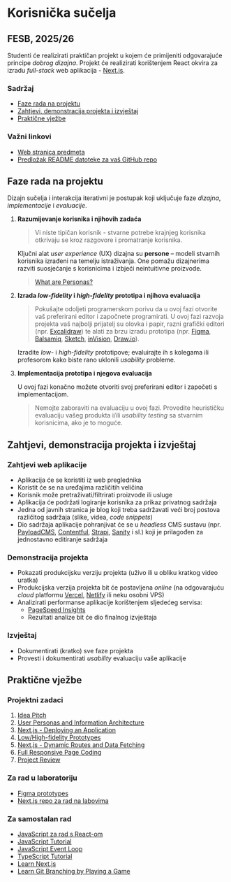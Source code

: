 # Korisnička sučelja <!-- omit in toc -->

## FESB, 2025/26 <!-- omit in toc -->

Studenti će realizirati praktičan projekt u kojem će primijeniti odgovarajuće principe _dobrog dizajna_. Projekt će realizirati korištenjem React okvira za izradu _full-stack_ web aplikacija - [Next.js](https://nextjs.org/).

### Sadržaj

- [Faze rada na projektu](#faze-rada-na-projektu)
- [Zahtjevi, demonstracija projekta i izvještaj](#zahtjevi-demonstracija-projekta-i-izvještaj)
- [Praktične vježbe](#prakti%C4%8Dne-vje%C5%BEbe)

### Važni linkovi <!-- omit in toc -->

- [Web stranica predmeta](https://hci.mario-cagalj.from.hr/)
- [Predložak README datoteke za vaš GitHub repo](/docs/readme-template/README.md)

## Faze rada na projektu

Dizajn sučelja i interakcija iterativni je postupak koji uključuje faze _dizajna_, _implementacije_ i _evaluacije_.

1. **Razumijevanje korisnika i njihovih zadaća**

   > Vi niste tipičan korisnik - stvarne potrebe krajnjeg korisnika otkrivaju se kroz razgovore i promatranje korisnika.

   Ključni alat _user experience_ (UX) dizajna su **persone** – modeli stvarnih korisnika izrađeni na temelju istraživanja. One pomažu dizajnerima razviti suosjećanje s korisnicima i izbjeći neintuitivne proizvode.

   > [What are Personas?](https://youtu.be/XnG4c4gXaQY)

2. **Izrada _low-fidelity_ i _high-fidelity_ prototipa i njihova evaluacija**

   > Pokušajte odoljeti programerskom porivu da u ovoj fazi otvorite vaš preferirani editor i započnete programirati. U ovoj fazi razvoja projekta vaš najbolji prijatelj su olovka i papir, razni grafički editori (npr. [Excalidraw](https://excalidraw.com/)) te alati za brzu izradu prototipa (npr. [Figma](https://www.figma.com), [Balsamiq](https://balsamiq.com/wireframes/), [Sketch](https://www.sketch.com/), [inVision](https://www.invisionapp.com/), [Draw.io](https://drawio-app.com/)).

   Izradite _low-_ i _high-fidelity_ prototipove; evaluirajte ih s kolegama ili profesorom kako biste rano uklonili _usability_ probleme.

3. **Implementacija prototipa i njegova evaluacija**

   U ovoj fazi konačno možete otvoriti svoj preferirani editor i započeti s implementacijom.

   > Nemojte zaboraviti na evaluaciju u ovoj fazi. Provedite heurističku evaluaciju vašeg produkta i/ili _usability testing_ sa stvarnim korisnicima, ako je to moguće.

## Zahtjevi, demonstracija projekta i izvještaj

### Zahtjevi web aplikacije

- Aplikacija će se koristiti iz web preglednika
- Koristit će se na uređajima različitih veličina
- Korisnik može pretraživati/filtrirati proizvode ili usluge
- Aplikacija će podržati logiranje korisnika za prikaz privatnog sadržaja
- Jedna od javnih stranica je blog koji treba sadržavati veći broj postova različitog sadržaja (slike, videa, _code snippets_)
- Dio sadržaja aplikacije pohranjivat će se u _headless_ CMS sustavu (npr. [PayloadCMS](https://payloadcms.com/), [Contentful](https://www.contentful.com), [Strapi](https://strapi.io), [Sanity](https://www.sanity.io/) i sl.) koji je prilagođen za jednostavno editiranje sadržaja

### Demonstracija projekta

- Pokazati produkcijsku verziju projekta (uživo ili u obliku kratkog video uratka)
- Produkcijska verzija projekta bit će postavljena _online_ (na odgovarajuću _cloud_ platformu [Vercel](https://vercel.com), [Netlify](https://www.netlify.com/) ili neku osobni VPS)
- Analizirati performanse aplikacije korištenjem sljedećeg servisa:
  - [PageSpeed Insights](https://pagespeed.web.dev/)
  - Rezultati analize bit će dio finalnog izvještaja

### Izvještaj

- Dokumentirati (kratko) sve faze projekta
- Provesti i dokumentirati _usability_ evaluaciju vaše aplikacije

## Praktične vježbe

### Projektni zadaci

1. [Idea Pitch](https://github.com/kmustapic/HCI-project-2025-26/tree/main/assignments/assignment-1-idea-pitch)
2. [User Personas and Information Architecture](https://hci.mario-cagalj.from.hr/projektni-zadaci/2)
3. [Next.js - Deploying an Application](https://hci.mario-cagalj.from.hr/projektni-zadaci/3)
4. [Low/High-fidelity Prototypes](https://hci.mario-cagalj.from.hr/projektni-zadaci/4)
5. [Next.js - Dynamic Routes and Data Fetching](https://hci.mario-cagalj.from.hr/projektni-zadaci/5)
6. [Full Responsive Page Coding](https://hci.mario-cagalj.from.hr/projektni-zadaci/6)
7. [Project Review](https://hci.mario-cagalj.from.hr/projektni-zadaci/7)

### Za rad u laboratoriju

- [Figma prototypes](/docs/figma-prototypes/README.md)
- [Next.js repo za rad na labovima](https://github.com/mcagalj/design-agency-webapp)

### Za samostalan rad

- [JavaScript za rad s React-om](/docs/js-for-react.md)
- [JavaScript Tutorial](https://www.javascripttutorial.net/)
- [JavaScript Event Loop](https://www.javascripttutorial.net/javascript-event-loop/)
- [TypeScript Tutorial](https://www.typescripttutorial.net/)
- [Learn Next.js](https://nextjs.org/learn)
- [Learn Git Branching by Playing a Game](https://learngitbranching.js.org/)
